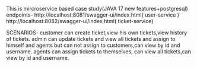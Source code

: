 This is mircroservice based case study(JAVA 17 new features+postgresql)
endpoints-
http://localhost:8081/swagger-ui/index.html( user-service )
http://localhost:8082/swagger-ui/index.html( ticket-service)


SCENARIOS-
customer can create ticket,view his own tickets,view history of tickets.
admin can update tickets and view all tickets and assign to himself and agents but can not assign to customers,can view by id and username.
agents can assign tickets to themselves, can view all tickets,can view by id and username.
